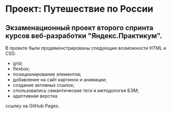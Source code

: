 # Проект: Путешествие по России

## Экзаменационный проект второго спринта курсов веб-разработки "Яндекс.Практикум".

В проекте были продемонстрированы следующие возможности HTML и CSS:

* grid;
* flexbox;
* позиционирование элементов;
* добавление на сайт картинок и анимации;
* создание активных ссылок;
* спользовались семантические теги и методология БЭМ;
* адаптивная верстка


ссылку на GitHub Pages.
